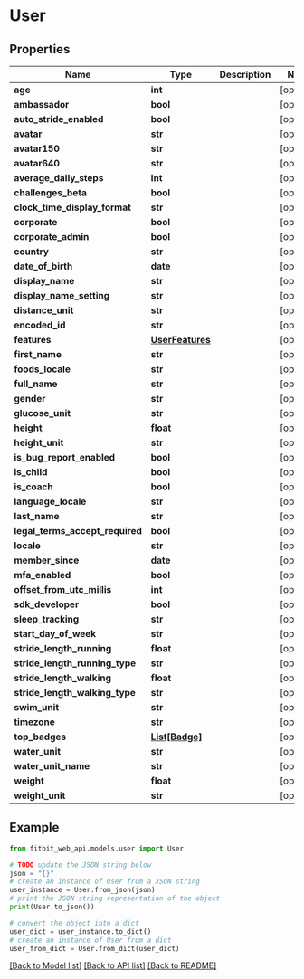 # User

## Properties

| Name                            | Type                                | Description | Notes      |
| ------------------------------- | ----------------------------------- | ----------- | ---------- |
| **age**                         | **int**                             |             | [optional] |
| **ambassador**                  | **bool**                            |             | [optional] |
| **auto_stride_enabled**         | **bool**                            |             | [optional] |
| **avatar**                      | **str**                             |             | [optional] |
| **avatar150**                   | **str**                             |             | [optional] |
| **avatar640**                   | **str**                             |             | [optional] |
| **average_daily_steps**         | **int**                             |             | [optional] |
| **challenges_beta**             | **bool**                            |             | [optional] |
| **clock_time_display_format**   | **str**                             |             | [optional] |
| **corporate**                   | **bool**                            |             | [optional] |
| **corporate_admin**             | **bool**                            |             | [optional] |
| **country**                     | **str**                             |             | [optional] |
| **date_of_birth**               | **date**                            |             | [optional] |
| **display_name**                | **str**                             |             | [optional] |
| **display_name_setting**        | **str**                             |             | [optional] |
| **distance_unit**               | **str**                             |             | [optional] |
| **encoded_id**                  | **str**                             |             | [optional] |
| **features**                    | [**UserFeatures**](UserFeatures.md) |             | [optional] |
| **first_name**                  | **str**                             |             | [optional] |
| **foods_locale**                | **str**                             |             | [optional] |
| **full_name**                   | **str**                             |             | [optional] |
| **gender**                      | **str**                             |             | [optional] |
| **glucose_unit**                | **str**                             |             | [optional] |
| **height**                      | **float**                           |             | [optional] |
| **height_unit**                 | **str**                             |             | [optional] |
| **is_bug_report_enabled**       | **bool**                            |             | [optional] |
| **is_child**                    | **bool**                            |             | [optional] |
| **is_coach**                    | **bool**                            |             | [optional] |
| **language_locale**             | **str**                             |             | [optional] |
| **last_name**                   | **str**                             |             | [optional] |
| **legal_terms_accept_required** | **bool**                            |             | [optional] |
| **locale**                      | **str**                             |             | [optional] |
| **member_since**                | **date**                            |             | [optional] |
| **mfa_enabled**                 | **bool**                            |             | [optional] |
| **offset_from_utc_millis**      | **int**                             |             | [optional] |
| **sdk_developer**               | **bool**                            |             | [optional] |
| **sleep_tracking**              | **str**                             |             | [optional] |
| **start_day_of_week**           | **str**                             |             | [optional] |
| **stride_length_running**       | **float**                           |             | [optional] |
| **stride_length_running_type**  | **str**                             |             | [optional] |
| **stride_length_walking**       | **float**                           |             | [optional] |
| **stride_length_walking_type**  | **str**                             |             | [optional] |
| **swim_unit**                   | **str**                             |             | [optional] |
| **timezone**                    | **str**                             |             | [optional] |
| **top_badges**                  | [**List[Badge]**](Badge.md)         |             | [optional] |
| **water_unit**                  | **str**                             |             | [optional] |
| **water_unit_name**             | **str**                             |             | [optional] |
| **weight**                      | **float**                           |             | [optional] |
| **weight_unit**                 | **str**                             |             | [optional] |

## Example

```python
from fitbit_web_api.models.user import User

# TODO update the JSON string below
json = "{}"
# create an instance of User from a JSON string
user_instance = User.from_json(json)
# print the JSON string representation of the object
print(User.to_json())

# convert the object into a dict
user_dict = user_instance.to_dict()
# create an instance of User from a dict
user_from_dict = User.from_dict(user_dict)
```

[[Back to Model list]](../README.md#documentation-for-models) [[Back to API list]](../README.md#documentation-for-api-endpoints) [[Back to README]](../README.md)
